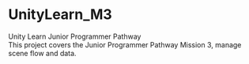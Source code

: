 # UnityLearn_M3
Unity Learn Junior Programmer Pathway   
This project covers the Junior Programmer Pathway Mission 3, manage scene flow and data.
